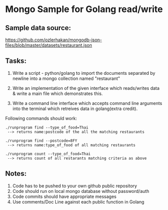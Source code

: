 # Mongo Sample for Golang read/write

## Sample data source:
https://github.com/ozlerhakan/mongodb-json-files/blob/master/datasets/restaurant.json

## Tasks:

1. Write a script - python/golang to import the documents separated by newline into a mongo collection named "restaurant"

2. Write an implementation of the given interface which reads/writes data & write a main file which demonstrates this.

3. Write a command line interface which accepts command line arguments into the terminal which retreives data in golang(extra credit).

Following commands should work:
```
./runprogram find --type_of_food=Thai
 --> returns name:postcode of the all the matching restaurants

./runprogram find --postcode=8FY 
 --> returns name:type_of_food of all matching restaurants

./runprogram count --type_of_food=Thai
 --> returns count of all restarants matching criteria as above
```
## Notes:
1. Code has to be pushed to your own github public repository
2. Code should run on local mongo database without password/auth
3. Code commits should have appropriate messages
4. Use comments/Doc Line against each public function in Golang
